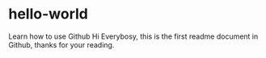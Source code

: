 # hello-world
Learn how to use Github
Hi Everybosy,
  this is the first readme document in Github, thanks for your reading.
